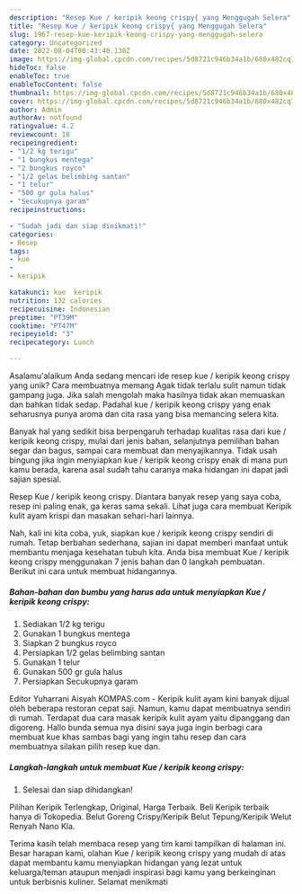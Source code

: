 ```yaml
---
description: "Resep Kue / keripik keong crispy{ yang Menggugah Selera"
title: "Resep Kue / keripik keong crispy{ yang Menggugah Selera"
slug: 1967-resep-kue-keripik-keong-crispy-yang-menggugah-selera
category: Uncategorized
date: 2022-08-04T00:43:40.130Z
image: https://img-global.cpcdn.com/recipes/5d8721c946b34a1b/680x482cq70/kue-keripik-keong-crispy-foto-resep-utama.jpg
hideToc: false
enableToc: true
enableTocContent: false
thumbnail: https://img-global.cpcdn.com/recipes/5d8721c946b34a1b/680x482cq70/kue-keripik-keong-crispy-foto-resep-utama.jpg
cover: https://img-global.cpcdn.com/recipes/5d8721c946b34a1b/680x482cq70/kue-keripik-keong-crispy-foto-resep-utama.jpg
author: Admin
authorAv: notfound
ratingvalue: 4.2
reviewcount: 18
recipeingredient:
- "1/2 kg terigu"
- "1 bungkus mentega"
- "2 bungkus royco"
- "1/2 gelas belimbing santan"
- "1 telur"
- "500 gr gula halus"
- "Secukupnya garam"
recipeinstructions:

- "Sudah jadi dan siap dinikmati!"
categories:
- Resep
tags:
- kue
- 
- keripik

katakunci: kue  keripik 
nutrition: 132 calories
recipecuisine: Indonesian
preptime: "PT39M"
cooktime: "PT47M"
recipeyield: "3"
recipecategory: Lunch

---
```



Asalamu'alaikum Anda sedang mencari ide resep kue / keripik keong crispy yang unik? Cara membuatnya memang Agak tidak terlalu sulit namun tidak gampang juga. Jika salah mengolah maka hasilnya tidak akan memuaskan dan bahkan tidak sedap. Padahal kue / keripik keong crispy yang enak seharusnya punya aroma dan cita rasa yang bisa memancing selera kita.


Banyak hal yang sedikit bisa berpengaruh terhadap kualitas rasa dari kue / keripik keong crispy, mulai dari jenis bahan, selanjutnya pemilihan bahan segar dan bagus, sampai cara membuat dan menyajikannya. Tidak usah bingung jika ingin menyiapkan kue / keripik keong crispy enak di mana pun kamu berada, karena asal sudah tahu caranya maka hidangan ini dapat jadi sajian spesial.

Resep Kue / keripik keong crispy. Diantara banyak resep yang saya coba, resep ini paling enak, ga keras sama sekali. Lihat juga cara membuat Keripik kulit ayam krispi dan masakan sehari-hari lainnya.


Nah, kali ini kita coba, yuk, siapkan kue / keripik keong crispy sendiri di rumah. Tetap berbahan sederhana, sajian ini dapat memberi manfaat untuk membantu menjaga kesehatan tubuh kita. Anda bisa membuat Kue / keripik keong crispy menggunakan 7 jenis bahan dan 0 langkah pembuatan. Berikut ini cara untuk membuat hidangannya.

<!--inarticleads1-->

##### Bahan-bahan dan bumbu yang harus ada untuk menyiapkan Kue / keripik keong crispy:

1. Sediakan 1/2 kg terigu
1. Gunakan 1 bungkus mentega
1. Siapkan 2 bungkus royco
1. Persiapkan 1/2 gelas belimbing santan
1. Gunakan 1 telur
1. Gunakan 500 gr gula halus
1. Persiapkan Secukupnya garam


Editor Yuharrani Aisyah KOMPAS.com - Keripik kulit ayam kini banyak dijual oleh beberapa restoran cepat saji. Namun, kamu dapat membuatnya sendiri di rumah. Terdapat dua cara masak keripik kulit ayam yaitu dipanggang dan digoreng. Hallo bunda semua nya disini saya juga ingin berbagi cara membuat kue khas sambas bagi yang ingin tahu resep dan cara membuatnya silakan pilih resep kue dan. 

<!--inarticleads2-->

##### Langkah-langkah untuk membuat Kue / keripik keong crispy:


1. Selesai dan siap dihidangkan!

Pilihan Keripik Terlengkap, Original, Harga Terbaik. Beli Keripik terbaik hanya di Tokopedia. Belut Goreng Crispy/Keripik Belut Tepung/Keripik Welut Renyah Nano Kla. 

Terima kasih telah membaca resep yang tim kami tampilkan di halaman ini. Besar harapan kami, olahan Kue / keripik keong crispy yang mudah di atas dapat membantu kamu menyiapkan hidangan yang lezat untuk keluarga/teman ataupun menjadi inspirasi bagi kamu yang berkeinginan untuk berbisnis kuliner. Selamat menikmati
